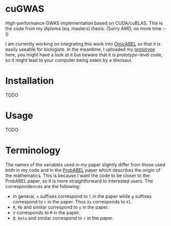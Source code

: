 cuGWAS
======

High-performance GWAS implementation based on CUDA/cuBLAS. This is the code from my diploma (eq. masters) thesis. (Sorry AMD, no more time :-()

I am currently working on integrating this work into
[OmicABEL](https://r-forge.r-project.org/scm/viewvc.php/pkg/OmicABEL/?root=genabel&sortby=rev)
so that it is easily useable for biologists. In the meantime, I uploaded my
[prototype](https://github.com/lucasb-eyer/cuGWAS-proto) here, you might have
a look at it but beware that it is *prototype*-level code, so it might lead to
your computer being eaten by a dinosaur.

Installation
============
TODO

Usage
=====
TODO

Terminology
===========
The names of the variables used in my paper slightly differ from those used both in my code and in the [ProbABEL](http://www.biomedcentral.com/1471-2105/11/134) paper which describes the origin of the mathematics.
This is because I want the code to be closer to the ProbABEL paper, so it is more straightforward to interested users.
The correspondences are the following:

- In general, `x` suffixes correspond to `l` in the paper while `g` suffixes correspond to `r` in the paper. Thus `Xx` corresponds to `Xl`.
- `R`, `Rb` and similar correspond to `y` in the paper.
- `V` corresponds to `M` in the paper.
- `B`, `beta` and similar correspond to `r` in the paper.
